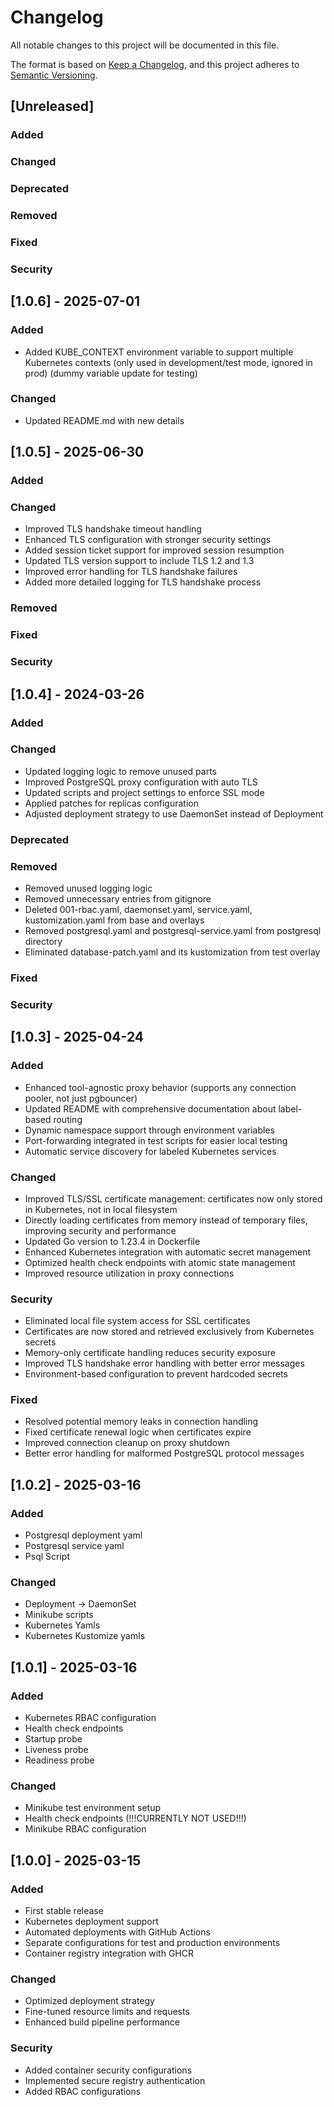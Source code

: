 # Changelog

All notable changes to this project will be documented in this file.

The format is based on [Keep a Changelog](https://keepachangelog.com/en/1.0.0/),
and this project adheres to [Semantic Versioning](https://semver.org/spec/v2.0.0.html).

## [Unreleased]

### Added

### Changed

### Deprecated

### Removed

### Fixed

### Security

## [1.0.6] - 2025-07-01

### Added

- Added KUBE_CONTEXT environment variable to support multiple Kubernetes contexts (only used in development/test mode, ignored in prod) (dummy variable update for testing)

### Changed

- Updated README.md with new details

## [1.0.5] - 2025-06-30

### Added

### Changed

- Improved TLS handshake timeout handling
- Enhanced TLS configuration with stronger security settings
- Added session ticket support for improved session resumption
- Updated TLS version support to include TLS 1.2 and 1.3
- Improved error handling for TLS handshake failures
- Added more detailed logging for TLS handshake process

### Removed

### Fixed

### Security

## [1.0.4] - 2024-03-26

### Added

### Changed

- Updated logging logic to remove unused parts
- Improved PostgreSQL proxy configuration with auto TLS
- Updated scripts and project settings to enforce SSL mode
- Applied patches for replicas configuration
- Adjusted deployment strategy to use DaemonSet instead of Deployment

### Deprecated

### Removed

- Removed unused logging logic
- Removed unnecessary entries from gitignore
- Deleted 001-rbac.yaml, daemonset.yaml, service.yaml, kustomization.yaml from base and overlays
- Removed postgresql.yaml and postgresql-service.yaml from postgresql directory
- Eliminated database-patch.yaml and its kustomization from test overlay

### Fixed

### Security

## [1.0.3] - 2025-04-24

### Added

- Enhanced tool-agnostic proxy behavior (supports any connection pooler, not just pgbouncer)
- Updated README with comprehensive documentation about label-based routing
- Dynamic namespace support through environment variables
- Port-forwarding integrated in test scripts for easier local testing
- Automatic service discovery for labeled Kubernetes services

### Changed

- Improved TLS/SSL certificate management: certificates now only stored in Kubernetes, not in local filesystem
- Directly loading certificates from memory instead of temporary files, improving security and performance
- Updated Go version to 1.23.4 in Dockerfile
- Enhanced Kubernetes integration with automatic secret management
- Optimized health check endpoints with atomic state management
- Improved resource utilization in proxy connections

### Security

- Eliminated local file system access for SSL certificates
- Certificates are now stored and retrieved exclusively from Kubernetes secrets
- Memory-only certificate handling reduces security exposure
- Improved TLS handshake error handling with better error messages
- Environment-based configuration to prevent hardcoded secrets

### Fixed

- Resolved potential memory leaks in connection handling
- Fixed certificate renewal logic when certificates expire
- Improved connection cleanup on proxy shutdown
- Better error handling for malformed PostgreSQL protocol messages

## [1.0.2] - 2025-03-16

### Added

- Postgresql deployment yaml
- Postgresql service yaml
- Psql Script

### Changed

- Deployment -> DaemonSet
- Minikube scripts
- Kubernetes Yamls
- Kubernetes Kustomize yamls

## [1.0.1] - 2025-03-16

### Added

- Kubernetes RBAC configuration
- Health check endpoints
- Startup probe
- Liveness probe
- Readiness probe

### Changed

- Minikube test environment setup
- Health check endpoints (!!!CURRENTLY NOT USED!!!)
- Minikube RBAC configuration

## [1.0.0] - 2025-03-15

### Added

- First stable release
- Kubernetes deployment support
- Automated deployments with GitHub Actions
- Separate configurations for test and production environments
- Container registry integration with GHCR

### Changed

- Optimized deployment strategy
- Fine-tuned resource limits and requests
- Enhanced build pipeline performance

### Security

- Added container security configurations
- Implemented secure registry authentication
- Added RBAC configurations
